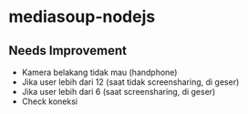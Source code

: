 # mediasoup-nodejs
## Needs Improvement
- Kamera belakang tidak mau (handphone)
- Jika user lebih dari 12 (saat tidak screensharing, di geser)
- Jika user lebih dari 6 (saat screensharing, di geser)
- Check koneksi